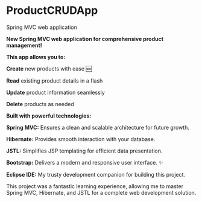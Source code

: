 # ProductCRUDApp
Spring MVC web application

**New Spring MVC web application for comprehensive product management!**

**This app allows you to:**

**Create** new products with ease 🆕

**Read** existing product details in a flash

**Update** product information seamlessly

**Delete** products as needed ️

**Built with powerful technologies:**

**Spring MVC:** Ensures a clean and scalable architecture for future growth.

**Hibernate:** Provides smooth interaction with your database.

**JSTL:** Simplifies JSP templating for efficient data presentation. ️

**Bootstrap:** Delivers a modern and responsive user interface. ✨

**Eclipse IDE:** My trusty development companion for building this project.

This project was a fantastic learning experience, allowing me to master Spring MVC, Hibernate, and JSTL for a complete web development solution.
